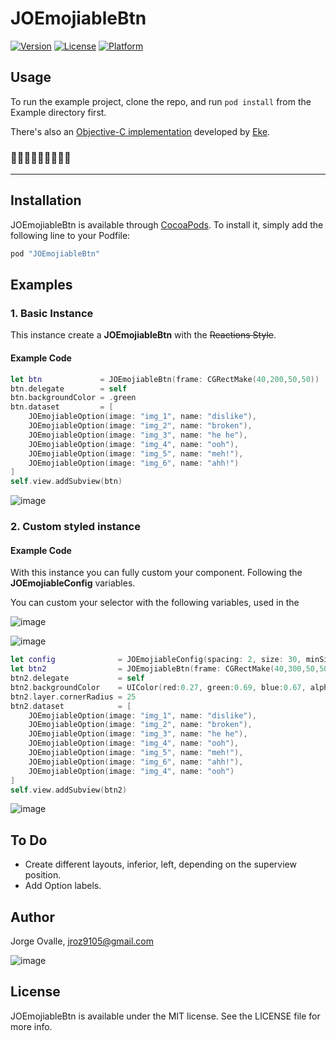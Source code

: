 # JOEmojiableBtn

[![Version](https://img.shields.io/cocoapods/v/JOEmojiableBtn.svg?style=flat)](http://cocoapods.org/pods/JOEmojiableBtn)
[![License](https://img.shields.io/cocoapods/l/JOEmojiableBtn.svg?style=flat)](http://cocoapods.org/pods/JOEmojiableBtn)
[![Platform](https://img.shields.io/cocoapods/p/JOEmojiableBtn.svg?style=flat)](http://cocoapods.org/pods/JOEmojiableBtn)

## Usage

To run the example project, clone the repo, and run `pod install` from the Example directory first.

There's also an [Objective-C implementation](https://github.com/Eke/EMEmojiableBtn) developed by [Eke](https://github.com/Eke).

### 📱🍕📱🍕📱🍕📱🍕📱

 ---

## Installation

JOEmojiableBtn is available through [CocoaPods](http://cocoapods.org). To install
it, simply add the following line to your Podfile:

```ruby
pod "JOEmojiableBtn"
```


## Examples

### 1. Basic Instance
This instance create a **JOEmojiableBtn** with the ~~Reactions Style~~.

#### Example Code

```swift
let btn             = JOEmojiableBtn(frame: CGRectMake(40,200,50,50))
btn.delegate        = self
btn.backgroundColor = .green
btn.dataset         = [
    JOEmojiableOption(image: "img_1", name: "dislike"),
    JOEmojiableOption(image: "img_2", name: "broken"),
    JOEmojiableOption(image: "img_3", name: "he he"),
    JOEmojiableOption(image: "img_4", name: "ooh"),
    JOEmojiableOption(image: "img_5", name: "meh!"),
    JOEmojiableOption(image: "img_6", name: "ahh!")
]
self.view.addSubview(btn)
```

![image](http://i.imgur.com/A6Z1oTI.gif)



### 2. Custom styled instance
#### Example Code

With this instance you can fully custom your component. Following the **JOEmojiableConfig** variables.

You can custom your selector with the following variables, used in the 

![image](http://i.imgur.com/e4zaaye.png?1)


![image](http://i.imgur.com/yNfyP3c.png?1)

```swift
let config              = JOEmojiableConfig(spacing: 2, size: 30, minSize: 34, maxSize: 45, s_options_selector: 30)
let btn2                = JOEmojiableBtn(frame: CGRectMake(40,300,50,50), config: config)
btn2.delegate           = self
btn2.backgroundColor    = UIColor(red:0.27, green:0.69, blue:0.67, alpha:1)
btn2.layer.cornerRadius = 25
btn2.dataset            = [
    JOEmojiableOption(image: "img_1", name: "dislike"),
    JOEmojiableOption(image: "img_2", name: "broken"),
    JOEmojiableOption(image: "img_3", name: "he he"),
    JOEmojiableOption(image: "img_4", name: "ooh"),
    JOEmojiableOption(image: "img_5", name: "meh!"),
    JOEmojiableOption(image: "img_6", name: "ahh!"),
    JOEmojiableOption(image: "img_4", name: "ooh")
]
self.view.addSubview(btn2)
```

![image](http://i.imgur.com/G6PmoDE.gif)



## To Do
* Create different layouts, inferior, left, depending on the superview position.
* Add Option labels.


## Author

Jorge Ovalle, jroz9105@gmail.com


![image](http://stream1.gifsoup.com/webroot/animatedgifs/808678_o.gif)



## License

JOEmojiableBtn is available under the MIT license. See the LICENSE file for more info.
